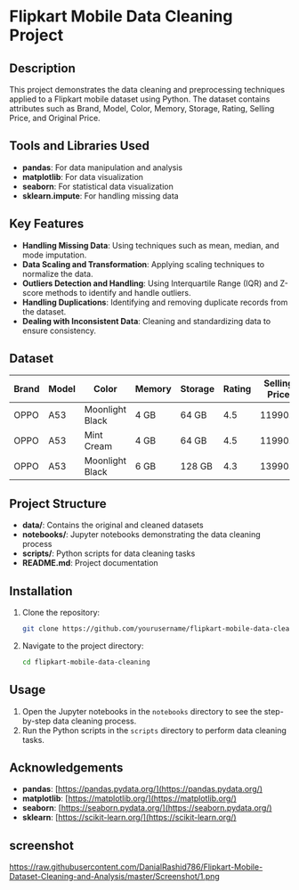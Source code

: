 # Flipkart Mobile Data Cleaning Project

## Description
This project demonstrates the data cleaning and preprocessing techniques applied to a Flipkart mobile dataset using Python. The dataset contains attributes such as Brand, Model, Color, Memory, Storage, Rating, Selling Price, and Original Price.

## Tools and Libraries Used
- **pandas**: For data manipulation and analysis
- **matplotlib**: For data visualization
- **seaborn**: For statistical data visualization
- **sklearn.impute**: For handling missing data

## Key Features
- **Handling Missing Data**: Using techniques such as mean, median, and mode imputation.
- **Data Scaling and Transformation**: Applying scaling techniques to normalize the data.
- **Outliers Detection and Handling**: Using Interquartile Range (IQR) and Z-score methods to identify and handle outliers.
- **Handling Duplications**: Identifying and removing duplicate records from the dataset.
- **Dealing with Inconsistent Data**: Cleaning and standardizing data to ensure consistency.

## Dataset
| Brand | Model | Color           | Memory | Storage | Rating | Selling Price | Original Price |
|-------|-------|-----------------|--------|---------|--------|---------------|----------------|
| OPPO  | A53   | Moonlight Black | 4 GB   | 64 GB   | 4.5    | 11990.0       | 15990          |
| OPPO  | A53   | Mint Cream      | 4 GB   | 64 GB   | 4.5    | 11990.0       | 100000         |
| OPPO  | A53   | Moonlight Black | 6 GB   | 128 GB  | 4.3    | 13990.0       | 17990          |

## Project Structure
- **data/**: Contains the original and cleaned datasets
- **notebooks/**: Jupyter notebooks demonstrating the data cleaning process
- **scripts/**: Python scripts for data cleaning tasks
- **README.md**: Project documentation

## Installation
1. Clone the repository:
    ```bash
    git clone https://github.com/yourusername/flipkart-mobile-data-cleaning.git
    ```
2. Navigate to the project directory:
    ```bash
    cd flipkart-mobile-data-cleaning
    ```

## Usage
1. Open the Jupyter notebooks in the `notebooks` directory to see the step-by-step data cleaning process.
2. Run the Python scripts in the `scripts` directory to perform data cleaning tasks.



## Acknowledgements
- **pandas**: [https://pandas.pydata.org/](https://pandas.pydata.org/)
- **matplotlib**: [https://matplotlib.org/](https://matplotlib.org/)
- **seaborn**: [https://seaborn.pydata.org/](https://seaborn.pydata.org/)
- **sklearn**: [https://scikit-learn.org/](https://scikit-learn.org/)


## screenshot
https://raw.githubusercontent.com/DanialRashid786/Flipkart-Mobile-Dataset-Cleaning-and-Analysis/master/Screenshot/1.png

